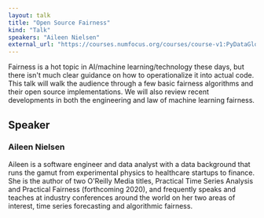```yaml
---
layout: talk
title: "Open Source Fairness"
kind: "Talk"
speakers: "Aileen Nielsen"
external_url: "https://courses.numfocus.org/courses/course-v1:PyDataGlobal+PDG20-talks+2020/jump_to/block-v1:PyDataGlobal+PDG20-talks+2020+type@vertical+block@a7f6f436e1c04af58eb948b42e1f5eb6"
---
```


Fairness is a hot topic in AI/machine learning/technology these days, but there isn't much clear guidance on how to operationalize it into actual code. This talk will walk the audience through a few basic fairness algorithms and their open source implementations. We will also review recent developments in both the engineering and law of machine learning fairness.

## Speaker

### Aileen Nielsen

Aileen is a software engineer and data analyst with a data background that runs the gamut from experimental physics to healthcare startups to finance. She is the author of two O'Reilly Media titles, Practical Time Series Analysis and Practical Fairness (forthcoming 2020), and frequently speaks and teaches at industry conferences around the world on her two areas of interest, time series forecasting and algorithmic fairness.
